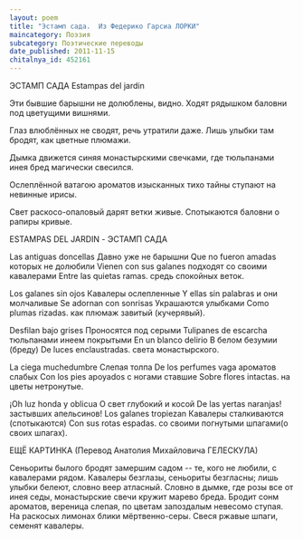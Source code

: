 ```yaml
---
layout: poem
title: "Эстамп сада.  Из Федерико Гарсиа ЛОРКИ"
maincategory: Поэзия
subcategory: Поэтические переводы
date_published: 2011-11-15
chitalnya_id: 452161
---
```




ЭСТАМП САДА
Estampas del jardin

Эти бывшие барышни
не долюблены, видно.
Ходят рядышком баловни
под цветущими вишнями.

Глаз влюблённых не сводят,
речь утратили даже.
Лишь улыбки там бродят,
как цветные плюмажи.

Дымка движется синяя
монастырскими свечками,
где тюльпанами инея
бред магически свесился.

Ослеплённой ватагою
ароматов изысканных
тихо тайны ступают
на невинные ирисы.

Свет раскосо-опаловый
дарят ветки живые.
Спотыкаются баловни
о рапиры кривые.

ESTAMPAS DEL JARDIN - ЭСТАМП САДА

Las antiguas doncellas Давно уже не барышни
Que no fueron amadas которых не долюбили
Vienen con sus galanes подходят со своими кавалерами
Entre las quietas ramas. средь спокойных веток.

Los galanes sin ojos Кавалеры ослепленные
Y ellas sin palabras и они молчаливые
Se adornan con sonrisas Украшаются улыбками
Como plumas rizadas. как плюмаж завитый (кучерявый).

Desfilan bajo grises Проносятся под серыми
Tulipanes de escarcha тюльпанами инеем покрытыми
En un blanco delirio В белом безумии (бреду)
De luces enclaustradas. света монастырского.

La ciega muchedumbre Слепая толпа
De los perfumes vaga ароматов слабых
Con los pies apoyados с ногами ставшие
Sobre flores intactas. на цветы нетронутые.

&#161;Oh luz honda y oblicua О свет глубокий и косой
De las yertas naranjas! застывших апельсинов!
Los galanes tropiezan Кавалеры сталкиваются (спотыкаются)
Con sus rotas espadas. со своими  погнутыми шпагами(о своих шпагах). 


ЕЩЁ КАРТИНКА
(Перевод Анатолия Михайловича ГЕЛЕСКУЛА) 

Сеньориты былого
бродят замершим садом --
те, кого не любили,
с кавалерами рядом.
Кавалеры безглазы,
сеньориты безгласны;
лишь улыбки белеют,
словно веер атласный.
Словно в дымке, где розы
все от инея седы,
монастырские свечи
кружит марево бреда.
Бродит сонм ароматов,
вереница слепая,
по цветам запоздалым
невесомо ступая.
На раскосых лимонах
блики мёртвенно-серы.
Свеся ржавые шпаги,
семенят кавалеры.






